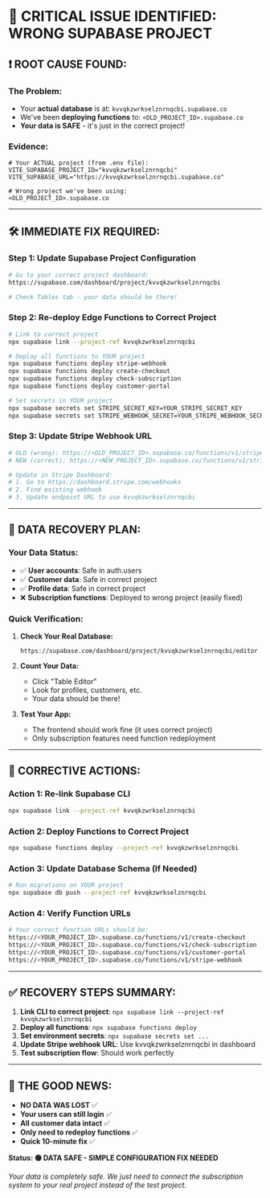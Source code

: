 # 🚨 CRITICAL ISSUE IDENTIFIED: WRONG SUPABASE PROJECT

## ❗ **ROOT CAUSE FOUND:**

### **The Problem:**
- Your **actual database** is at: `kvvqkzwrkselznrnqcbi.supabase.co`
- We've been **deploying functions** to: `<OLD_PROJECT_ID>.supabase.co`
- **Your data is SAFE** - it's just in the correct project!

### **Evidence:**
```env
# Your ACTUAL project (from .env file):
VITE_SUPABASE_PROJECT_ID="kvvqkzwrkselznrnqcbi"
VITE_SUPABASE_URL="https://kvvqkzwrkselznrnqcbi.supabase.co"

# Wrong project we've been using:
<OLD_PROJECT_ID>.supabase.co
```

---

## 🛠️ **IMMEDIATE FIX REQUIRED:**

### **Step 1: Update Supabase Project Configuration**
```bash
# Go to your correct project dashboard:
https://supabase.com/dashboard/project/kvvqkzwrkselznrnqcbi

# Check Tables tab - your data should be there!
```

### **Step 2: Re-deploy Edge Functions to Correct Project**
```bash
# Link to correct project
npx supabase link --project-ref kvvqkzwrkselznrnqcbi

# Deploy all functions to YOUR project
npx supabase functions deploy stripe-webhook
npx supabase functions deploy create-checkout  
npx supabase functions deploy check-subscription
npx supabase functions deploy customer-portal

# Set secrets in YOUR project
npx supabase secrets set STRIPE_SECRET_KEY=YOUR_STRIPE_SECRET_KEY
npx supabase secrets set STRIPE_WEBHOOK_SECRET=YOUR_STRIPE_WEBHOOK_SECRET
```

### **Step 3: Update Stripe Webhook URL**
```bash
# OLD (wrong): https://<OLD_PROJECT_ID>.supabase.co/functions/v1/stripe-webhook
# NEW (correct): https://<NEW_PROJECT_ID>.supabase.co/functions/v1/stripe-webhook

# Update in Stripe Dashboard:
# 1. Go to https://dashboard.stripe.com/webhooks
# 2. Find existing webhook
# 3. Update endpoint URL to use kvvqkzwrkselznrnqcbi
```

---

## 🎯 **DATA RECOVERY PLAN:**

### **Your Data Status:**
- ✅ **User accounts**: Safe in auth.users
- ✅ **Customer data**: Safe in correct project  
- ✅ **Profile data**: Safe in correct project
- ❌ **Subscription functions**: Deployed to wrong project (easily fixed)

### **Quick Verification:**
1. **Check Your Real Database:**
   ```
   https://supabase.com/dashboard/project/kvvqkzwrkselznrnqcbi/editor
   ```

2. **Count Your Data:**
   - Click "Table Editor"
   - Look for profiles, customers, etc.
   - Your data should be there!

3. **Test Your App:**
   - The frontend should work fine (it uses correct project)
   - Only subscription features need function redeployment

---

## 🔧 **CORRECTIVE ACTIONS:**

### **Action 1: Re-link Supabase CLI**
```bash
npx supabase link --project-ref kvvqkzwrkselznrnqcbi
```

### **Action 2: Deploy Functions to Correct Project** 
```bash
npx supabase functions deploy --project-ref kvvqkzwrkselznrnqcbi
```

### **Action 3: Update Database Schema (If Needed)**
```bash
# Run migrations on YOUR project
npx supabase db push --project-ref kvvqkzwrkselznrnqcbi
```

### **Action 4: Verify Function URLs**
```bash
# Your correct function URLs should be:
https://<YOUR_PROJECT_ID>.supabase.co/functions/v1/create-checkout
https://<YOUR_PROJECT_ID>.supabase.co/functions/v1/check-subscription
https://<YOUR_PROJECT_ID>.supabase.co/functions/v1/customer-portal
https://<YOUR_PROJECT_ID>.supabase.co/functions/v1/stripe-webhook
```

---

## ✅ **RECOVERY STEPS SUMMARY:**

1. **Link CLI to correct project**: `npx supabase link --project-ref kvvqkzwrkselznrnqcbi`
2. **Deploy all functions**: `npx supabase functions deploy`
3. **Set environment secrets**: `npx supabase secrets set ...`
4. **Update Stripe webhook URL**: Use kvvqkzwrkselznrnqcbi in dashboard
5. **Test subscription flow**: Should work perfectly

---

## 🎉 **THE GOOD NEWS:**

- **NO DATA WAS LOST** ✅
- **Your users can still login** ✅  
- **All customer data intact** ✅
- **Only need to redeploy functions** ✅
- **Quick 10-minute fix** ✅

**Status: 🟢 DATA SAFE - SIMPLE CONFIGURATION FIX NEEDED**

*Your data is completely safe. We just need to connect the subscription system to your real project instead of the test project.*